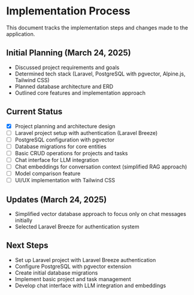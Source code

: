 # Implementation Process

This document tracks the implementation steps and changes made to the application.

## Initial Planning (March 24, 2025)

- Discussed project requirements and goals
- Determined tech stack (Laravel, PostgreSQL with pgvector, Alpine.js, Tailwind CSS)
- Planned database architecture and ERD
- Outlined core features and implementation approach

## Current Status
- [x] Project planning and architecture design
- [ ] Laravel project setup with authentication (Laravel Breeze)
- [ ] PostgreSQL configuration with pgvector
- [ ] Database migrations for core entities
- [ ] Basic CRUD operations for projects and tasks
- [ ] Chat interface for LLM integration
- [ ] Chat embeddings for conversation context (simplified RAG approach)
- [ ] Model comparison feature
- [ ] UI/UX implementation with Tailwind CSS

## Updates (March 24, 2025)
- Simplified vector database approach to focus only on chat messages initially
- Selected Laravel Breeze for authentication system

## Next Steps
- Set up Laravel project with Laravel Breeze authentication
- Configure PostgreSQL with pgvector extension
- Create initial database migrations
- Implement basic project and task management
- Develop chat interface with LLM integration and embeddings
